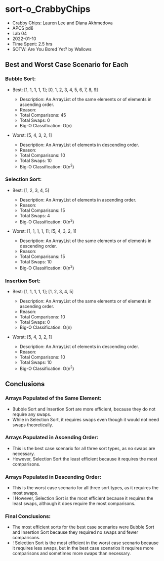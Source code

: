 # sort-o_CrabbyChips

* Crabby Chips: Lauren Lee and Diana Akhmedova
* APCS pd8
* Lab 04
* 2022-01-10
* Time Spent: 2.5 hrs
* SOTW: Are You Bored Yet? by Wallows

## Best and Worst Case Scenario for Each
### Bubble Sort:
* Best: [1, 1, 1, 1, 1]; [0, 1, 2, 3, 4, 5, 6, 7, 8, 9]
  * Description: An ArrayList of the same elements or of elements in ascending order.
  * Reason:
  * Total Comparisons: 45
  * Total Swaps: 0
  * Big-O Classification: O(n)

* Worst: [5, 4, 3, 2, 1]
  * Description: An ArrayList of elements in descending order.
  * Reason:
  * Total Comparisons: 10
  * Total Swaps: 10
  * Big-O Classification: O(n<sup>2</sup>)
### Selection Sort:
* Best: [1, 2, 3, 4, 5]
  * Description: An ArrayList of elements in ascending order.
  * Reason:
  * Total Comparisons: 15
  * Total Swaps: 4
  * Big-O Classification: O(n<sup>2</sup>)

* Worst: [1, 1, 1, 1, 1]; [5, 4, 3, 2, 1]
  * Description: An ArrayList of the same elements or of elements in descending order.
  * Reason:
  * Total Comparisons: 15
  * Total Swaps: 10
  * Big-O Classification: O(n<sup>2</sup>)
### Insertion Sort:
* Best: [1, 1, 1, 1, 1]; [1, 2, 3, 4, 5]
  * Description: An ArrayList of the same elements or of elements in ascending order.
  * Reason:
  * Total Comparisons: 10
  * Total Swaps: 0
  * Big-O Classification: O(n)

* Worst: [5, 4, 3, 2, 1]
  * Description: An ArrayList of elements in descending order.
  * Reason:
  * Total Comparisons: 10
  * Total Swaps: 10
  * Big-O Classification: O(n<sup>2</sup>)

## Conclusions
### Arrays Populated of the Same Element:
* Bubble Sort and Insertion Sort are more efficient, because they do not require any swaps.
* While in Selection Sort, it requires swaps even though it would not need swaps theoretically.
### Arrays Populated in Ascending Order:
* This is the best case scenario for all three sort types, as no swaps are necessary.
* However, Selection Sort the least efficient because it requires the most comparisons.
### Arrays Populated in Descending Order:
* This is the worst case scenario for all three sort types, as it requires the most swaps.
* ! However, Selection Sort is the most efficient because it requires the least swaps, although it does require the most comparisons.
### Final Conclusions:
* The most efficient sorts for the best case scenarios were Bubble Sort and Insertion Sort because they required no swaps and fewer comparisons.
* ! Selection Sort is the most efficient in the worst case scenario because it requires less swaps, but in the best case scenarios it requires more comparisons and sometimes more swaps than necessary.
